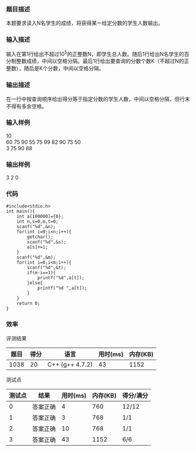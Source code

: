 ### 题目描述
本题要求读入N名学生的成绩，将获得某一给定分数的学生人数输出。

### 输入描述
输入在第1行给出不超过10<sup>5</sup>的正整数N，即学生总人数。随后1行给出N名学生的百分制整数成绩，中间以空格分隔。最后1行给出要查询的分数个数K（不超过N的正整数），随后是K个分数，中间以空格分隔。 

### 输出描述
在一行中按查询顺序给出得分等于指定分数的学生人数，中间以空格分隔，但行末不得有多余空格。 

### 输入样例

10<br/>
60 75 90 55 75 99 82 90 75 50<br/>
3 75 90 88

### 输出样例

3 2 0

### 代码

    #include<stdio.h>
    int main(){
	    int a[100000]={0};
	    int n,s=0,m,t=0;
	    scanf("%d",&n);
	    for(int i=0;i<n;i++){
		    getchar();
		    scanf("%d",&s);
		    a[s]+=1;
	    }
	    scanf("%d",&m);
	    for(int i=0;i<m;i++){
		    scanf("%d",&t);
		    if(m-i==1){
			    printf("%d",a[t]);
		    }else{
			    printf("%d ",a[t]);
		    }
	    }
	    return 0;
    }
	
    
### 效率

评测结果

|题目|得分|语言|用时(ms)|内存(KB)|
|-----|-----|-----|-----|-----|
|1038|20|C++ (g++ 4.7.2)|43|1152|

测试点

|测试点|结果|用时(ms)|内存(KB)|得分/满分|
|-----|-----|-----|-----|-----|
|0|答案正确|4|760|12/12|
|1|答案正确|3|768|1/1|
|2|答案正确|10|768|1/1|
|3|答案正确|43|1152|6/6|
